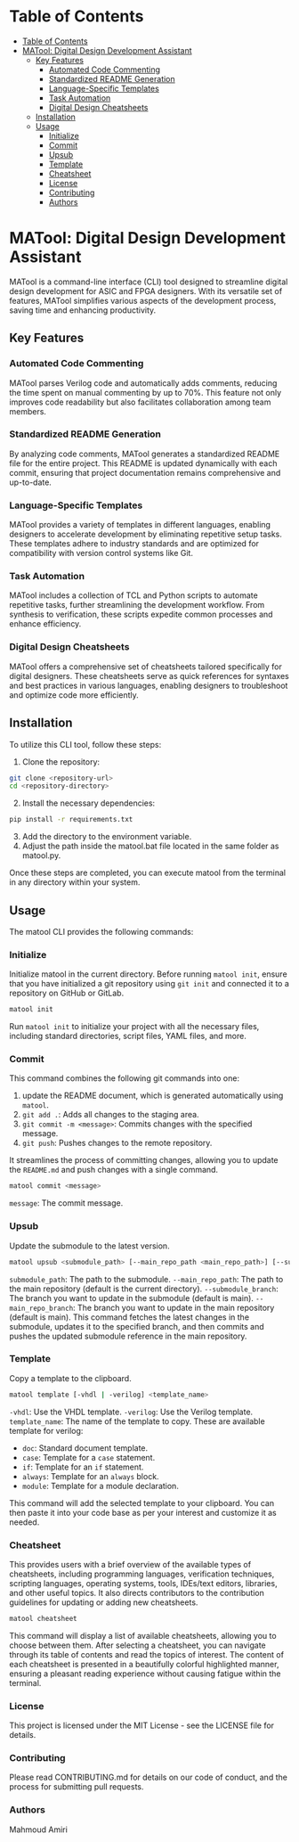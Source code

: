 # Table of Contents

- [Table of Contents](#table-of-contents)
- [MATool: Digital Design Development Assistant](#matool-digital-design-development-assistant)
  - [Key Features](#key-features)
    - [Automated Code Commenting](#automated-code-commenting)
    - [Standardized README Generation](#standardized-readme-generation)
    - [Language-Specific Templates](#language-specific-templates)
    - [Task Automation](#task-automation)
    - [Digital Design Cheatsheets](#digital-design-cheatsheets)
  - [Installation](#installation)
  - [Usage](#usage)
    - [Initialize](#initialize)
    - [Commit](#commit)
    - [Upsub](#upsub)
    - [Template](#template)
    - [Cheatsheet](#cheatsheet)
    - [License](#license)
    - [Contributing](#contributing)
    - [Authors](#authors)

# MATool: Digital Design Development Assistant

MATool is a command-line interface (CLI) tool designed to streamline digital design development for ASIC and FPGA designers. With its versatile set of features, MATool simplifies various aspects of the development process, saving time and enhancing productivity.

## Key Features

### Automated Code Commenting

MATool parses Verilog code and automatically adds comments, reducing the time spent on manual commenting by up to 70%. This feature not only improves code readability but also facilitates collaboration among team members.

### Standardized README Generation

By analyzing code comments, MATool generates a standardized README file for the entire project. This README is updated dynamically with each commit, ensuring that project documentation remains comprehensive and up-to-date.

### Language-Specific Templates

MATool provides a variety of templates in different languages, enabling designers to accelerate development by eliminating repetitive setup tasks. These templates adhere to industry standards and are optimized for compatibility with version control systems like Git.

### Task Automation

MATool includes a collection of TCL and Python scripts to automate repetitive tasks, further streamlining the development workflow. From synthesis to verification, these scripts expedite common processes and enhance efficiency.

### Digital Design Cheatsheets

MATool offers a comprehensive set of cheatsheets tailored specifically for digital designers. These cheatsheets serve as quick references for syntaxes and best practices in various languages, enabling designers to troubleshoot and optimize code more efficiently.


## Installation

To utilize this CLI tool, follow these steps:

1. Clone the repository:

```sh
git clone <repository-url>
cd <repository-directory>
```

2. Install the necessary dependencies:

```sh
pip install -r requirements.txt
```

3. Add the directory to the environment variable.
4. Adjust the path inside the matool.bat file located in the same folder as matool.py.

Once these steps are completed, you can execute matool from the terminal in any directory within your system.

## Usage

The matool CLI provides the following commands:

### Initialize

Initialize matool in the current directory. Before running `matool init`, ensure that you have initialized a git repository using `git init` and connected it to a repository on GitHub or GitLab.

```sh
matool init
```

Run `matool init` to initialize your project with all the necessary files, including standard directories, script files, YAML files, and more.

### Commit

This command combines the following git commands into one:

1. update the README document, which is generated automatically using `matool`.
2. `git add .`: Adds all changes to the staging area.
3. `git commit -m <message>`: Commits changes with the specified message.
4. `git push`: Pushes changes to the remote repository.

It streamlines the process of committing changes, allowing you to update the `README.md` and push changes with a single command.

```sh
matool commit <message>
```

`message`: The commit message.

### Upsub

Update the submodule to the latest version.

```sh
matool upsub <submodule_path> [--main_repo_path <main_repo_path>] [--submodule_branch <submodule_branch>] [--main_repo_branch <main_repo_branch>]
```

`submodule_path`: The path to the submodule.
`--main_repo_path`: The path to the main repository (default is the current directory).
`--submodule_branch`: The branch you want to update in the submodule (default is main).
`--main_repo_branch`: The branch you want to update in the main repository (default is main).
This command fetches the latest changes in the submodule, updates it to the specified branch, and then commits and pushes the updated submodule reference in the main repository.

### Template

Copy a template to the clipboard.

```sh
matool template [-vhdl | -verilog] <template_name>
```

`-vhdl`: Use the VHDL template.
`-verilog`: Use the Verilog template.
`template_name`: The name of the template to copy. These are available template for verilog:

- `doc`: Standard document template.
- `case`: Template for a `case` statement.
- `if`: Template for an `if` statement.
- `always`: Template for an `always` block.
- `module`: Template for a module declaration.

This command will add the selected template to your clipboard. You can then paste it into your code base as per your interest and customize it as needed.

### Cheatsheet

This provides users with a brief overview of the available types of cheatsheets, including programming languages, verification techniques, scripting languages, operating systems, tools, IDEs/text editors, libraries, and other useful topics. It also directs contributors to the contribution guidelines for updating or adding new cheatsheets.

```sh
matool cheatsheet

```

This command will display a list of available cheatsheets, allowing you to choose between them. After selecting a cheatsheet, you can navigate through its table of contents and read the topics of interest. The content of each cheatsheet is presented in a beautifully colorful highlighted manner, ensuring a pleasant reading experience without causing fatigue within the terminal.

### License

This project is licensed under the MIT License - see the LICENSE file for details.

### Contributing

Please read CONTRIBUTING.md for details on our code of conduct, and the process for submitting pull requests.

### Authors

  Mahmoud Amiri 